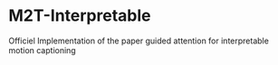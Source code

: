 # M2T-Interpretable
Officiel Implementation  of the paper guided attention for interpretable motion captioning
